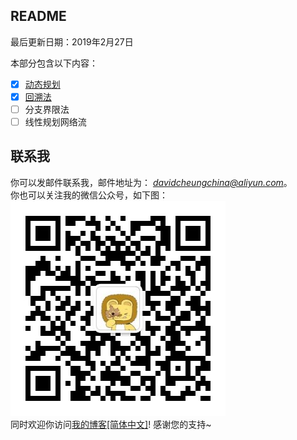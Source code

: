 ## README

最后更新日期：2019年2月27日

本部分包含以下内容：
 - [x] [动态规划](https://github.com/dqhplhzz2008/Study-notes/blob/master/Algorithm/dynamicprogramming.md)
 - [x] [回溯法](https://github.com/dqhplhzz2008/Study-notes/blob/master/Algorithm/backtrack.md)
 - [ ] 分支界限法
 - [ ] 线性规划网络流

## 联系我
你可以发邮件联系我，邮件地址为： *davidcheungchina@aliyun.com*。<br>
你也可以关注我的微信公众号，如下图：
![](https://github.com/dqhplhzz2008/dqhplhzz2008.github.io/raw/master/weixingongzhonghao.jpg)  <br>
同时欢迎你访问[我的博客[简体中文]](http://www.yushuai.xyz)!
感谢您的支持~
